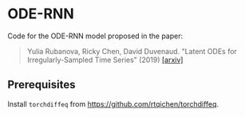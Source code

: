 # ODE-RNN

Code for the ODE-RNN model proposed in the paper:
> Yulia Rubanova, Ricky Chen, David Duvenaud. "Latent ODEs for Irregularly-Sampled Time Series" (2019)
[[arxiv]](https://arxiv.org/abs/1907.03907)

## Prerequisites

Install `torchdiffeq` from https://github.com/rtqichen/torchdiffeq.

